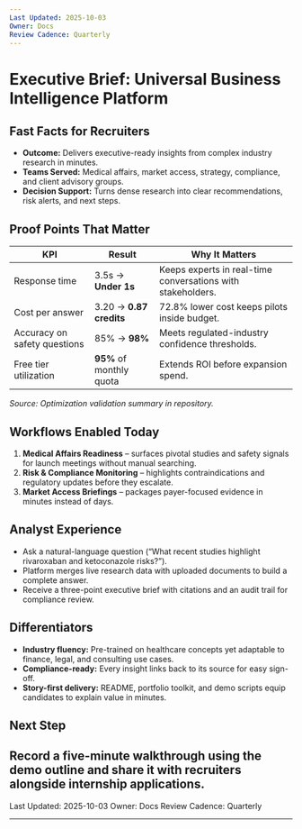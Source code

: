 ```yaml
---
Last Updated: 2025-10-03
Owner: Docs
Review Cadence: Quarterly
---
```


# Executive Brief: Universal Business Intelligence Platform

## Fast Facts for Recruiters

- **Outcome:** Delivers executive-ready insights from complex industry research in minutes.
- **Teams Served:** Medical affairs, market access, strategy, compliance, and client advisory groups.
- **Decision Support:** Turns dense research into clear recommendations, risk alerts, and next steps.

## Proof Points That Matter

| KPI                          | Result                   | Why It Matters                                              |
| ---------------------------- | ------------------------ | ----------------------------------------------------------- |
| Response time                | 3.5s → **Under 1s**      | Keeps experts in real-time conversations with stakeholders. |
| Cost per answer              | 3.20 → **0.87 credits**  | 72.8% lower cost keeps pilots inside budget.                |
| Accuracy on safety questions | 85% → **98%**            | Meets regulated-industry confidence thresholds.             |
| Free tier utilization        | **95%** of monthly quota | Extends ROI before expansion spend.                         |

_Source: Optimization validation summary in repository._

## Workflows Enabled Today

1. **Medical Affairs Readiness** – surfaces pivotal studies and safety signals for launch meetings without manual searching.
2. **Risk & Compliance Monitoring** – highlights contraindications and regulatory updates before they escalate.
3. **Market Access Briefings** – packages payer-focused evidence in minutes instead of days.

## Analyst Experience

- Ask a natural-language question (“What recent studies highlight rivaroxaban and ketoconazole risks?”).
- Platform merges live research data with uploaded documents to build a complete answer.
- Receive a three-point executive brief with citations and an audit trail for compliance review.

## Differentiators

- **Industry fluency:** Pre-trained on healthcare concepts yet adaptable to finance, legal, and consulting use cases.
- **Compliance-ready:** Every insight links back to its source for easy sign-off.
- **Story-first delivery:** README, portfolio toolkit, and demo scripts equip candidates to explain value in minutes.

## Next Step

## Record a five-minute walkthrough using the demo outline and share it with recruiters alongside internship applications.

Last Updated: 2025-10-03
Owner: Docs
Review Cadence: Quarterly

---
